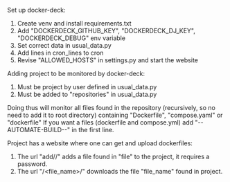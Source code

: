 Set up docker-deck:
1) Create venv and install requirements.txt
2) Add "DOCKERDECK_GITHUB_KEY", "DOCKERDECK_DJ_KEY", "DOCKERDECK_DEBUG" env variable
3) Set correct data in usual_data.py
4) Add lines in cron_lines to cron
5) Revise "ALLOWED_HOSTS" in settings.py and start the website

Adding project to be monitored by docker-deck:
1) Must be project by user defined in usual_data.py
2) Must be added to "repositories" in usual_data.py

Doing thus will monitor all files found in the repository (recursively, so no need to add it to root directory) containing "Dockerfile", "compose.yaml" or "dockerfile"
If you want a files (dockerfile and compose.yml) add "--AUTOMATE-BUILD--" in the first line.

Project has a website where one can get and upload dockerfiles:
1) The url "add/<project>/" adds a file found in "file" to the project, it requires a password.
2) The url "<project>/<file_name>/" downloads the file "file_name" found in project.